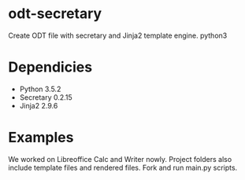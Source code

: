 # odt-secretary
Create ODT file with secretary and Jinja2 template engine. python3
# Dependicies
- Python 3.5.2
- Secretary 0.2.15
- Jinja2 2.9.6
# Examples
We worked on Libreoffice Calc and Writer nowly.
Project folders also include template files and rendered files.
Fork and run main.py scripts.
